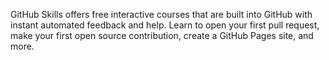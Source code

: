 GitHub Skills offers free interactive courses that are built into GitHub with instant automated feedback and help. Learn to open your first pull request, make your first open source contribution, create a GitHub Pages site, and more.
